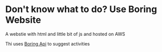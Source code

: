 # Don't know what to do? Use Boring Website
 A webstie with html and little bit of js and hosted on AWS

Thi uses [Boring Api](https://www.boredapi.com) to suggest activities